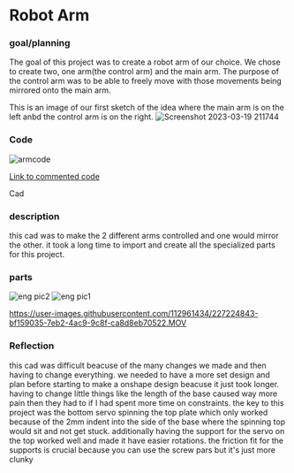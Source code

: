 # Robot Arm 

### goal/planning

The goal of this project was to create a robot arm of our choice. We chose to create two, one arm(the control arm) and the main arm.
The purpose of the control arm was to be able to freely move with those movements being mirrored onto the main arm.

This is an image of our first sketch of the idea where the main arm is on the left anbd the control arm is on the right.
![Screenshot 2023-03-19 211744](https://user-images.githubusercontent.com/71402974/226225006-5d60c13c-8965-4f6a-91ba-2bcdef4e319b.png)

### Code
![armcode](https://user-images.githubusercontent.com/71402974/227539449-90616c9a-904b-4899-bc59-59c35886338e.png)

[Link to commented code](https://create.arduino.cc/editor/whunt29a/4c440bf3-3f6e-464b-9f79-051cee3a1420/preview)

Cad
### description
this cad was to make the 2 different arms controlled and one would mirror the other.
it took a long time to import and create all the specialized parts for this project.

### parts
![eng pic2](https://user-images.githubusercontent.com/112961434/227220598-65dfcce3-c781-40ae-aae1-faba7a894844.PNG)
![eng pic1](https://user-images.githubusercontent.com/112961434/227220630-3b72993f-f43c-4720-bd10-081a5fd84e2f.PNG)


https://user-images.githubusercontent.com/112961434/227224843-bf159035-7eb2-4ac9-9c8f-ca8d8eb70522.MOV



### Reflection
this cad was difficult beacuse of the many changes we made and then having to change everything.
we needed to have a more set design and plan before starting to make a onshape design beacuse it just took longer.
having to change little things like the length of the base caused way more pain then they had to if I had spent more time on constraints.
the key to this project was the bottom servo spinning the top plate which only worked because of the 2mm indent into the side of the base where the spinning top would sit and not get stuck.
additionally having the support for the servo on the top worked well and made it have easier rotations.
the friction fit for the supports is crucial because you can use the screw pars but it's just more clunky
